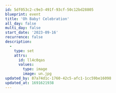 ```yaml
---
id: 5df053c2-c9e3-491f-93cf-50c12bd28805
blueprint: event
title: 'Oh Baby! Celebration'
all_day: false
multi_day: false
start_date: '2023-09-16'
recurrence: false
description:
  -
    type: set
    attrs:
      id: ll4c0qas
      values:
        type: image
        image: un.jpg
updated_by: 87a74d1c-1760-42c5-afc1-1cc59be16098
updated_at: 1691621938
---
```

